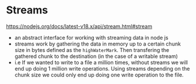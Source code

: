 # Streams

https://nodejs.org/docs/latest-v18.x/api/stream.html#stream

- an abstract interface for working with streaming data in node js
- streams work by gathering the data in memory up to a certain chunk size in bytes defined as the `highWaterMark`. Then transfering the gathered chunk to the destination (in the case of a writable stream)
- i.e If we wanted to write to a file a million times, without streams we will end up doing 1 million write operations. Using streams depending on the chunk size we could only end up doing one write operation to the file.
